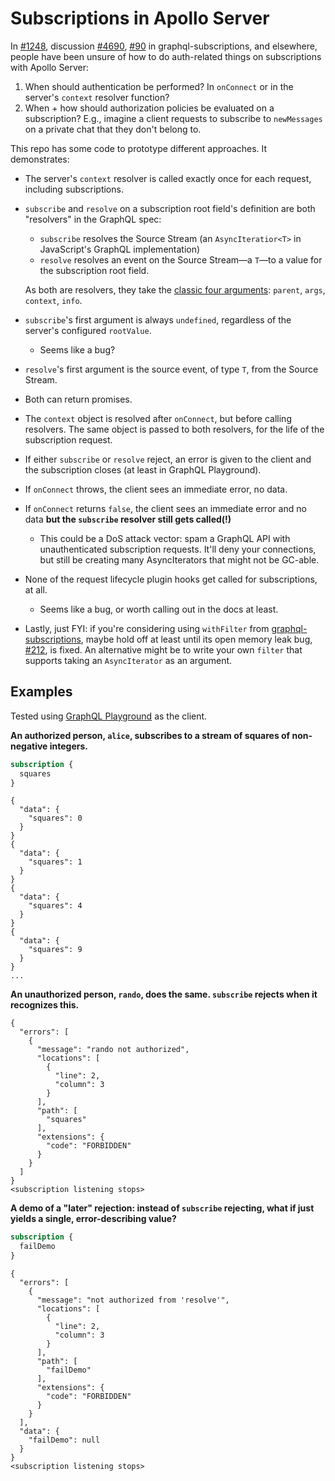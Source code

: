 # Subscriptions in Apollo Server

In [#1248](https://github.com/apollographql/apollo-server/issues/1248), discussion [#4690](https://github.com/apollographql/apollo-server/discussions/4690), [#90](https://github.com/apollographql/graphql-subscriptions/issues/90) in graphql-subscriptions, and elsewhere, people have been unsure of how to do auth-related things on subscriptions with Apollo Server:

1. When should authentication be performed? In `onConnect` or in the server's `context` resolver function?
2. When + how should authorization policies be evaluated on a subscription? E.g., imagine a client requests to subscribe to `newMessages` on a private chat that they don't belong to.

This repo has some code to prototype different approaches. It demonstrates:

* The server's `context` resolver is called exactly once for each request, including subscriptions.

* `subscribe` and `resolve` on a subscription root field's definition are both "resolvers" in the GraphQL spec:

  * `subscribe` resolves the Source Stream (an `AsyncIteratior<T>` in JavaScript's GraphQL implementation)
  * `resolve` resolves an event on the Source Stream—a `T`—to a value for the subscription root field.

  As both are resolvers, they take the [classic four arguments](https://www.apollographql.com/docs/apollo-server/data/resolvers/#resolver-arguments): `parent`, `args`, `context`, `info`.

* `subscribe`'s first argument is always `undefined`, regardless of the server's configured `rootValue`.
  * Seems like a bug?
* `resolve`'s first argument is the source event, of type `T`, from the Source Stream.
* Both can return promises.
* The `context` object is resolved after `onConnect`, but before calling resolvers. The same object is passed to both resolvers, for the life of the subscription request.
* If either `subscribe` or `resolve` reject, an error is given to the client and the subscription closes (at least in GraphQL Playground).
* If `onConnect` throws, the client sees an immediate error, no data.
* If `onConnect` returns `false`, the client sees an immediate error and no data **but the `subscribe` resolver still gets called(!)**
  * This could be a DoS attack vector: spam a GraphQL API with unauthenticated subscription requests. It'll deny your connections, but still be creating many AsyncIterators that might not be GC-able.
* None of the request lifecycle plugin hooks get called for subscriptions, at all.
  * Seems like a bug, or worth calling out in the docs at least.
* Lastly, just FYI: if you're considering using `withFilter` from [graphql-subscriptions](https://github.com/apollographql/graphql-subscriptions), maybe hold off at least until its open memory leak bug, [#212](https://github.com/apollographql/graphql-subscriptions/issues/212), is fixed. An alternative might be to write your own `filter` that supports taking an `AsyncIterator` as an argument.

## Examples

Tested using [GraphQL Playground](https://github.com/graphql/graphql-playground) as the client.

**An authorized person, `alice`, subscribes to a stream of squares of non-negative integers.**

```graphql
subscription {
  squares
}
```

```
{
  "data": {
    "squares": 0
  }
}
{
  "data": {
    "squares": 1
  }
}
{
  "data": {
    "squares": 4
  }
}
{
  "data": {
    "squares": 9
  }
}
...
```

**An unauthorized person, `rando`, does the same. `subscribe` rejects when it recognizes this.**

```
{
  "errors": [
    {
      "message": "rando not authorized",
      "locations": [
        {
          "line": 2,
          "column": 3
        }
      ],
      "path": [
        "squares"
      ],
      "extensions": {
        "code": "FORBIDDEN"
      }
    }
  ]
}
<subscription listening stops>
```

**A demo of a "later" rejection: instead of `subscribe` rejecting, what if just yields a single, error-describing value?**

```graphql
subscription {
  failDemo
}
```

```
{
  "errors": [
    {
      "message": "not authorized from 'resolve'",
      "locations": [
        {
          "line": 2,
          "column": 3
        }
      ],
      "path": [
        "failDemo"
      ],
      "extensions": {
        "code": "FORBIDDEN"
      }
    }
  ],
  "data": {
    "failDemo": null
  }
}
<subscription listening stops>
```

